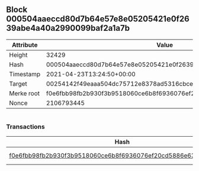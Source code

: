 ## Block 000504aaeccd80d7b64e57e8e05205421e0f2639abe4a40a2990099baf2a1a7b

Attribute | Value
--- | ---
Height | 32429
Hash | 000504aaeccd80d7b64e57e8e05205421e0f2639abe4a40a2990099baf2a1a7b
Timestamp | 2021-04-23T13:24:50+00:00
Target | 00254142f49eaaa504dc75712e8378ad5316cbcead634704b3734b6271167cc4
Merke root | f0e6fbb98fb2b930f3b9518060ce6b8f6936076ef20cd5886e6310ffe03a6cea
Nonce | 2106793445

```

```

### Transactions

Hash | Amount
--- | ---
[f0e6fbb98fb2b930f3b9518060ce6b8f6936076ef20cd5886e6310ffe03a6cea](f0e6fbb98fb2b930f3b9518060ce6b8f6936076ef20cd5886e6310ffe03a6cea.md) | 10.00000000 SKEPTI 
